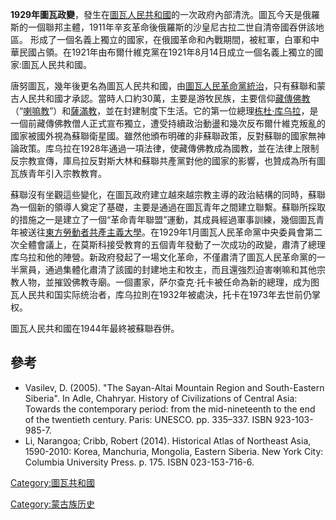 **1929年圖瓦政變**，發生在[圖瓦人民共和國](../Page/圖瓦人民共和國.md "wikilink")的一次政府內部清洗。圖瓦今天是俄羅斯的一個聯邦主體，1911年辛亥革命後俄羅斯的沙皇尼古拉二世自清帝國吞併該地區。 形成了一個名義上獨立的國家，在俄國革命和內戰期間，被紅軍，白軍和中華民國占領。在1921年由布爾什維克黨在1921年8月14日成立一個名義上獨立的國家:圖瓦人民共和國。

唐努圖瓦，幾年後更名為圖瓦人民共和國，由[圖瓦人民革命黨統治](https://zh.wikipedia.org/wiki/圖瓦人民革命黨 "wikilink")，只有蘇聯和蒙古人民共和國才承認。當時人口約30萬，主要是游牧民族，主要信仰[藏傳佛教](../Page/藏傳佛教.md "wikilink")（“[喇嘛教](../Page/喇嘛教.md "wikilink")”）和[薩滿教](https://zh.wikipedia.org/wiki/薩滿教 "wikilink")，並在封建制度下生活。它的第一位總理[栋杜·库乌拉](https://zh.wikipedia.org/wiki/栋杜·库乌拉 "wikilink")，是一個前藏傳佛教僧人正式宣布獨立，遭受持續政治動盪和幾次反布爾什維克叛亂的國家被國外視為蘇聯衛星國。雖然他頒布明確的非蘇聯政策，反對蘇聯的國家無神論政策。库乌拉在1928年通過一項法律，使藏傳佛教成為國教，並在法律上限制反宗教宣傳，庫烏拉反對斯大林和蘇聯共產黨對他的國家的影響，也贊成為所有圖瓦族青年引入宗教教育。

蘇聯沒有坐觀這些變化，在圖瓦政府建立越來越宗教主導的政治結構的同時，蘇聯為一個新的領導人奠定了基礎，主要是通過在圖瓦青年之間建立聯繫。蘇聯所採取的措施之一是建立了一個“革命青年聯盟”運動，其成員經過軍事訓練，幾個圖瓦青年被送往[東方勞動者共產主義大學](https://zh.wikipedia.org/wiki/東方勞動者共產主義大學 "wikilink")。在1929年1月圖瓦人民革命黨中央委員會第二次全體會議上，在莫斯科接受教育的五個青年發動了一次成功的政變，肅清了總理库乌拉和他的陣營。新政府發起了一場文化革命，不僅肅清了圖瓦人民革命黨的一半黨員，通過集體化肅清了該國的封建地主和牧主，而且還強烈迫害喇嘛和其他宗教人物，並摧毀佛教寺廟。一個畫家，萨尔查克·托卡被任命為新的總理，成为图瓦人民共和国实际统治者，库乌拉則在1932年被處決，托卡在1973年去世前仍掌权。

圖瓦人民共和國在1944年最終被蘇聯吞併。

## 參考

  - Vasilev, D. (2005). "The Sayan-Altai Mountain Region and South-Eastern Siberia". In Adle, Chahryar. History of Civilizations of Central Asia: Towards the contemporary period: from the mid-nineteenth to the end of the twentieth century. Paris: UNESCO. pp. 335–337. ISBN 923-103-985-7.
  - Li, Narangoa; Cribb, Robert (2014). Historical Atlas of Northeast Asia, 1590-2010: Korea, Manchuria, Mongolia, Eastern Siberia. New York City: Columbia University Press. p. 175. ISBN 023-153-716-6.

[Category:圖瓦共和國](https://zh.wikipedia.org/wiki/Category:圖瓦共和國 "wikilink")

[Category:蒙古族历史](https://zh.wikipedia.org/wiki/Category:蒙古族历史 "wikilink")